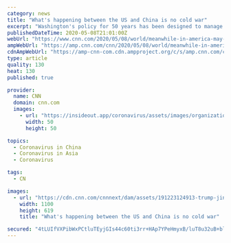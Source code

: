 ```yaml
---
category: news
title: "What's happening between the US and China is no cold war"
excerpt: "Washington's policy for 50 years has been designed to manage China's rise to great power status peacefully. Trump instead has pivoted to confrontation, arguing the policy produced a rich, ambitious threat to US dominance."
publishedDateTime: 2020-05-08T21:01:00Z
webUrl: "https://www.cnn.com/2020/05/08/world/meanwhile-in-america-may-8-intl/"
ampWebUrl: "https://amp.cnn.com/cnn/2020/05/08/world/meanwhile-in-america-may-8-intl/index.html"
cdnAmpWebUrl: "https://amp-cnn-com.cdn.ampproject.org/c/s/amp.cnn.com/cnn/2020/05/08/world/meanwhile-in-america-may-8-intl/index.html"
type: article
quality: 130
heat: 130
published: true

provider:
  name: CNN
  domain: cnn.com
  images:
    - url: "https://insideout.app/coronavirus/assets/images/organizations/cnn.com-50x50.jpg"
      width: 50
      height: 50

topics:
  - Coronavirus in China
  - Coronavirus in Asia
  - Coronavirus

tags:
  - CN

images:
  - url: "https://cdn.cnn.com/cnnnext/dam/assets/191223124913-trump-jinping-tradewar-super-tease.jpg"
    width: 1100
    height: 619
    title: "What's happening between the US and China is no cold war"

secured: "4tLUIfVXPibWxPCtluTEyjGIs44c60ti3rr+HAp7YPeHmyxB/luT8u32uB+bl006oQQXoyFLug3MTEPx5LRTTbRLjV+tnf3WKFEs9ia2RrpfXT4VoX0zijx7+MqVV3Zs1pqCBbflOQNVz6w5MnYzzPwc7kcLQv25qPafyRpIfPkdHiOPRerPimSJaQkSPIqd+RhATqCv3krjQLoQ0MWHfD2Dv/nNlU2MxxjzW9qZZtU0tmfjMyAnEYAk6LDPlEpaapvGel5RnHUFRUuTC3Tr2XcnAhYy67J1P3INoi1br/uRcnMauoMaTyxu9WtVVtMETIXqNeGuoZ4nArt6VnD00TwCu1MUH4vLkpiB5HeIdzPxQGaT/PdZ4t2kUZALWx8oAWaaSkGVphkuWi5PyUV3oSkHqnSha1ORuTcU83hy9j2jQvE9vxiVv7x1IrHspk49fBsfBS4p+3CXXmL14lqM17CeSENu/eKf2xXYqiL9k20=;q18VAcHvhfDvZCkHQGQUsw=="
---
```


